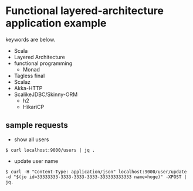 # Functional layered-architecture application example

keywords are below.

- Scala
- Layered Architecture
- functional programming
    - Monad
- Tagless final
- Scalaz
- Akka-HTTP
- ScalikeJDBC/Skinny-ORM
    - h2
    - HikariCP

## sample requests

- show all users

```shell-session
$ curl localhost:9000/users | jq .
```

- update user name 

```shell-session
$ curl -H "Content-Type: application/json" localhost:9000/user/update -d "$(jo id=33333333-3333-3333-3333-333333333333 name=hoge)" -XPOST | jq.
```
